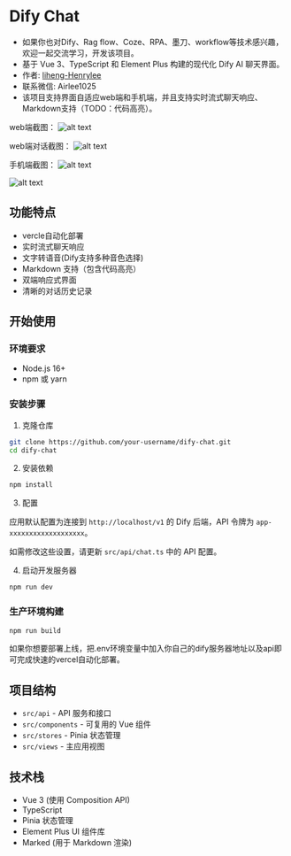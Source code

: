 # Dify Chat

- 如果你也对Dify、Rag flow、Coze、RPA、墨刀、workflow等技术感兴趣，欢迎一起交流学习，开发该项目。
- 基于 Vue 3、TypeScript 和 Element Plus 构建的现代化 Dify AI 聊天界面。
- 作者: [liheng-Henrylee](https://github.com/airleeq)
- 联系微信: Airlee1025
- 该项目支持界面自适应web端和手机端，并且支持实时流式聊天响应、Markdown支持（TODO：代码高亮）。

web端截图：
![alt text](public/imags/web1.png)

web端对话截图：
![alt text](public/imags/web2.png)

手机端截图：
![alt text](public/imags/web3.png)
          
![alt text](public/imags/web4.png)

## 功能特点
- vercle自动化部署
- 实时流式聊天响应
- 文字转语音(Dify支持多种音色选择)
- Markdown 支持（包含代码高亮）
- 双端响应式界面
- 清晰的对话历史记录

## 开始使用

### 环境要求

- Node.js 16+
- npm 或 yarn

### 安装步骤

1. 克隆仓库

```bash
git clone https://github.com/your-username/dify-chat.git
cd dify-chat
```

2. 安装依赖

```bash
npm install
```

3. 配置

应用默认配置为连接到 `http://localhost/v1` 的 Dify 后端，API 令牌为 `app-xxxxxxxxxxxxxxxxxxx`。

如需修改这些设置，请更新 `src/api/chat.ts` 中的 API 配置。

4. 启动开发服务器

```bash
npm run dev
```

### 生产环境构建

```bash
npm run build
```
如果你想要部署上线，把.env环境变量中加入你自己的dify服务器地址以及api即可完成快速的vercel自动化部署。

## 项目结构

- `src/api` - API 服务和接口
- `src/components` - 可复用的 Vue 组件
- `src/stores` - Pinia 状态管理
- `src/views` - 主应用视图

## 技术栈

- Vue 3 (使用 Composition API)
- TypeScript
- Pinia 状态管理
- Element Plus UI 组件库
- Marked (用于 Markdown 渲染)
